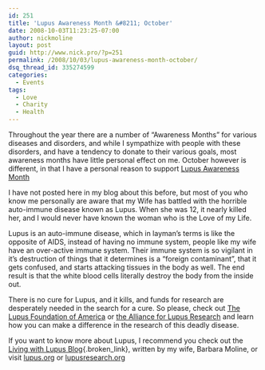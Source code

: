 ```yaml
---
id: 251
title: 'Lupus Awareness Month &#8211; October'
date: 2008-10-03T11:23:25-07:00
author: nickmoline
layout: post
guid: http://www.nick.pro/?p=251
permalink: /2008/10/03/lupus-awareness-month-october/
dsq_thread_id: 335274599
categories:
  - Events
tags:
  - Love
  - Charity
  - Health
---
```

Throughout the year there are a number of &#8220;Awareness Months&#8221; for various diseases and disorders, and while I sympathize with people with these disorders, and have a tendency to donate to their various goals, most awareness months have little personal effect on me. October however is different, in that I have a personal reason to support [Lupus Awareness Month](http://www.livingwithlupusblog.com/2008/10/october-is-lupus-awareness-month/)

<!--more-->

I have not posted here in my blog about this before, but most of you who know me personally are aware that my Wife has battled with the horrible auto-immune disease known as Lupus. When she was 12, it nearly killed her, and I would never have known the woman who is the Love of my Life.

Lupus is an auto-immune disease, which in layman&#8217;s terms is like the opposite of AIDS, instead of having no immune system, people like my wife have an over-active immune system. Their immune system is so vigilant in it&#8217;s destruction of things that it determines is a &#8220;foreign contaminant&#8221;, that it gets confused, and starts attacking tissues in the body as well. The end result is that the white blood cells literally destroy the body from the inside out.

<amp-img src="{{ site.baseurl }}/wp-content/uploads/2008/10/m-o-300x156.png" title="Foreign Contaminant Detected" alt="Foreign Contaminant Detected" width="400" height="208" layout="responsive" lightbox></amp-img>

There is no cure for Lupus, and it kills, and funds for research are desperately needed in the search for a cure. So please, check out [The Lupus Foundation of America](http://www.lupus.org/) or [the Alliance for Lupus Research](http://www.lupusresearch.org/) and learn how you can make a difference in the research of this deadly disease.

If you want to know more about Lupus, I recommend you check out the [Living with Lupus Blog](http://www.livingwithlupusblog.com/){.broken_link}, written by my wife, Barbara Moline, or visit [lupus.org](http://www.lupus.org/) or [lupusresearch.org](http://www.lupusresearch.org/)